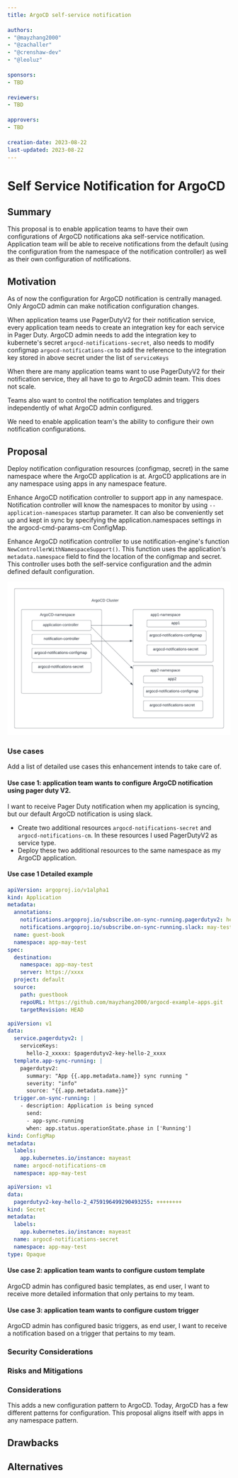 ```yaml
---
title: ArgoCD self-service notification

authors:
- "@mayzhang2000"
- "@zachaller"
- "@crenshaw-dev"
- "@leoluz"

sponsors:
- TBD

reviewers:
- TBD

approvers:
- TBD

creation-date: 2023-08-22  
last-updated: 2023-08-22
---
```


# Self Service Notification for ArgoCD

## Summary
This proposal is to enable application teams to have their own configurations of ArgoCD notifications aka self-service notification.
Application team will be able to receive notifications from the default (using the configuration from the namespace of the notification controller) as well as their own configuration of notifications.

## Motivation
As of now the configuration for ArgoCD notification is centrally managed. Only ArgoCD admin can make notification configuration changes.

When application teams use PagerDutyV2 for their notification service, every application team needs to create an integration key for each service in Pager Duty.
ArgoCD admin needs to add the integration key to kubernete's secret `argocd-notifications-secret`,
also needs to modify configmap `argocd-notifications-cm` to add the reference to the integration key stored in above secret under the list of `serviceKeys`

When there are many application teams want to use PagerDutyV2 for their notification service, they all have to go to ArgoCD admin team. This does not scale.

Teams also want to control the notification templates and triggers independently of what ArgoCD admin configured.

We need to enable application team's the ability to configure their own notification configurations.

## Proposal
Deploy notification configuration resources (configmap, secret) in the same namespace where the ArgoCD application is at.
ArgoCD applications are in any namespace using apps in any namespace feature.

Enhance ArgoCD notification controller to support app in any namespace.
Notification controller will know the namespaces to monitor by using `--application-namespaces` startup parameter. 
It can also be conveniently set up and kept in sync by specifying the application.namespaces settings in the argocd-cmd-params-cm ConfigMap.

Enhance ArgoCD notification controller to use notification-engine's function `NewControllerWithNamespaceSupport()`. 
This function uses the application's `metadata.namespace` field to find the location of the configmap and secret. 
This controller uses both the self-service configuration and the admin defined default configuration.

![img.png](images/self-service-notifications.png)

### Use cases

Add a list of detailed use cases this enhancement intends to take care of.

#### Use case 1: application team wants to configure ArgoCD notification using pager duty V2.
I want to receive Pager Duty notification when my application is syncing, but our default ArgoCD notification is using slack.

* Create two additional resources `argocd-notifications-secret` and `argocd-notifications-cm`.
  In these resources I used PagerDutyV2 as service type.
* Deploy these two additional resources to the same namespace as my ArgoCD application.


#### Use case 1 Detailed example

```yaml
apiVersion: argoproj.io/v1alpha1
kind: Application
metadata:
  annotations:
    notifications.argoproj.io/subscribe.on-sync-running.pagerdutyv2: hello-2_xxxx
    notifications.argoproj.io/subscribe.on-sync-running.slack: may-test
  name: guest-book
  namespace: app-may-test
spec:
  destination:
    namespace: app-may-test
    server: https://xxxx
  project: default
  source:
    path: guestbook
    repoURL: https://github.com/mayzhang2000/argocd-example-apps.git
    targetRevision: HEAD
```

```yaml
apiVersion: v1
data:
  service.pagerdutyv2: |
    serviceKeys:
      hello-2_xxxxx: $pagerdutyv2-key-hello-2_xxxx
  template.app-sync-running: |
    pagerdutyv2:
      summary: "App {{.app.metadata.name}} sync running "
      severity: "info"
      source: "{{.app.metadata.name}}"
  trigger.on-sync-running: |
    - description: Application is being synced
      send:
      - app-sync-running
      when: app.status.operationState.phase in ['Running']
kind: ConfigMap
metadata:
  labels:
    app.kubernetes.io/instance: mayeast
  name: argocd-notifications-cm
  namespace: app-may-test
```

```yaml
apiVersion: v1
data:
  pagerdutyv2-key-hello-2_4759196499290493255: ++++++++
kind: Secret
metadata:
  labels:
    app.kubernetes.io/instance: mayeast
  name: argocd-notifications-secret
  namespace: app-may-test
type: Opaque
```

#### Use case 2: application team wants to configure custom template
ArgoCD admin has configured basic templates, as end user, I want to receive more detailed information that only pertains to my team.

#### Use case 3: application team wants to configure custom trigger
ArgoCD admin has configured basic triggers, as end user, I want to receive a notification based on a trigger that pertains to my team.

### Security Considerations

### Risks and Mitigations

### Considerations
This adds a new configuration pattern to ArgoCD. Today, ArgoCD has a few different patterns for configuration. 
This proposal aligns itself with apps in any namespace pattern.

## Drawbacks

## Alternatives

